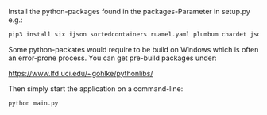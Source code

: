Install the python-packages found in the packages-Parameter in setup.py e.g.:
```bash
pip3 install six ijson sortedcontainers ruamel.yaml plumbum chardet json pathlib typing PyQt5
```

Some python-packates would require to be build on Windows which is often an error-prone process. You can get pre-build packages under:

https://www.lfd.uci.edu/~gohlke/pythonlibs/  

Then simply start the application on a command-line: 
```bash
python main.py
```